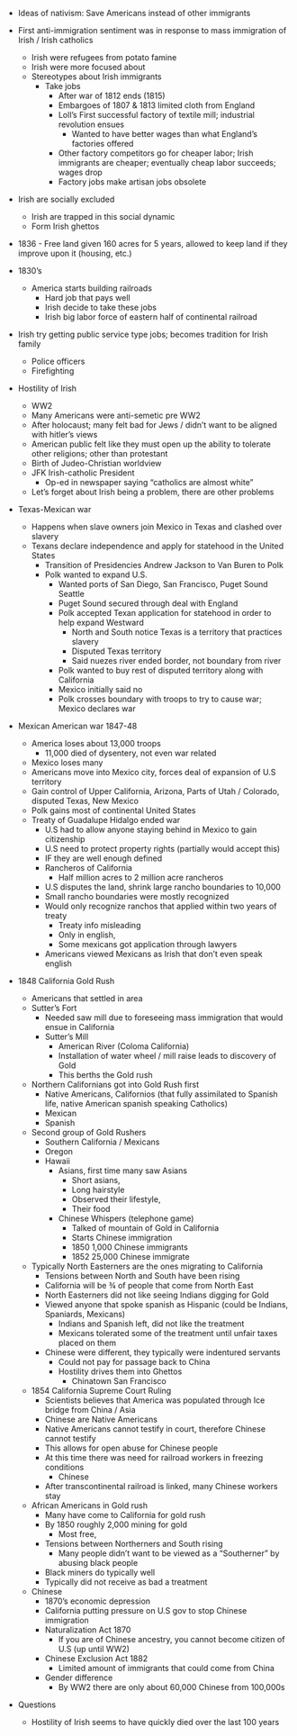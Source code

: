 - Ideas of nativism: Save Americans instead of other immigrants
- First anti-immigration sentiment was in response to mass immigration of Irish / Irish catholics  
	- Irish were refugees from potato famine
	- Irish were more focused about 
	- Stereotypes about Irish immigrants
		- Take jobs
			- After war of 1812 ends (1815)
			- Embargoes of 1807 & 1813 limited cloth from England
			- Loll’s First successful factory of textile mill; industrial revolution ensues
				- Wanted to have better wages than what England’s factories offered
			- Other factory competitors go for cheaper labor; Irish immigrants are cheaper; eventually cheap labor succeeds; wages drop 
			- Factory jobs make artisan jobs obsolete 
- Irish are socially excluded
	- Irish are trapped in this social dynamic
	- Form Irish ghettos 
- 1836 - Free land given 160 acres for 5 years, allowed to keep land if they improve upon it (housing, etc.)
- 1830’s 
	- America starts building railroads 
		- Hard job that pays well
		- Irish decide to take these jobs
		- Irish big labor force of eastern half of continental railroad
- Irish try getting public service type jobs; becomes tradition for Irish family
	- Police officers
	- Firefighting  
- Hostility of Irish 
	- WW2
	- Many Americans were anti-semetic pre WW2
	- After holocaust; many felt bad for Jews / didn’t want to be aligned with hitler’s views
	- American public felt like they must open up the ability to tolerate other religions; other than protestant  
	- Birth of Judeo-Christian worldview
	- JFK Irish-catholic President 
		- Op-ed in newspaper saying “catholics are almost white”
	- Let’s forget about Irish being a problem, there are other problems 
- Texas-Mexican war
	- Happens when slave owners join Mexico in Texas and clashed over slavery
	- Texans declare independence and apply for statehood in the United States
		- Transition of Presidencies Andrew Jackson to Van Buren to Polk
		- Polk wanted to expand U.S.
			- Wanted ports of San Diego, San Francisco, Puget Sound Seattle
			- Puget Sound secured through deal with England
			- Polk accepted Texan application for statehood in order to help expand Westward
				- North and South notice Texas is a territory that practices slavery
				- Disputed Texas territory
				- Said nuezes river ended border, not boundary from river 
			- Polk wanted to buy rest of disputed territory along with California
			- Mexico initially said no
			- Polk crosses boundary with troops to try to cause war; Mexico declares war
- Mexican American war 1847-48
	- America loses about 13,000 troops
		- 11,000 died of dysentery, not even war related
	- Mexico loses many 
	- Americans move into Mexico city, forces deal of expansion of U.S territory
	- Gain control of Upper California, Arizona, Parts of Utah / Colorado, disputed Texas, New Mexico
	- Polk gains most of continental United States
	- Treaty of Guadalupe Hidalgo ended war
		- U.S had to allow anyone staying behind in Mexico to gain citizenship
		- U.S need to protect property rights (partially would accept this)
		- IF they are well enough defined 
		- Rancheros of California 
			- Half million acres to 2 million acre rancheros
		- U.S disputes the land, shrink large rancho boundaries to 10,000
		- Small rancho boundaries were mostly recognized
		- Would only recognize ranchos that applied within two years of treaty
			- Treaty info misleading 
			- Only in english,
			- Some mexicans got application through lawyers
		- Americans viewed Mexicans as Irish that don’t even speak english
- 1848 California Gold Rush
	- Americans that settled in area
	- Sutter’s Fort
		- Needed saw mill due to foreseeing mass immigration that would ensue in California
		- Sutter’s Mill
			- American River (Coloma California)
			- Installation of water wheel / mill raise leads to discovery of Gold
			- This berths the Gold rush
	- Northern Californians got into Gold Rush first
		- Native Americans, Californios (that fully assimilated to Spanish life, native American spanish speaking Catholics)
		- Mexican
		- Spanish
	- Second group of Gold Rushers 
		- Southern California / Mexicans
		- Oregon
		- Hawaii
			- Asians, first time many saw Asians
				- Short asians, 
				- Long hairstyle
				- Observed their lifestyle, 
				- Their food
			- Chinese Whispers (telephone game)
				- Talked of mountain of Gold in California
				- Starts Chinese immigration
				- 1850 1,000 Chinese immigrants
				- 1852 25,000 Chinese immigrate
	- Typically North Easterners are the ones migrating to California
		- Tensions between North and South have been rising
		- California will be ¾ of people that come from North East
		- North Easterners did not like seeing Indians digging for Gold
		- Viewed anyone that spoke spanish as Hispanic (could be Indians, Spaniards, Mexicans)
			- Indians and Spanish left, did not like the treatment
			- Mexicans tolerated some of the treatment until unfair taxes placed on them
		- Chinese were different, they typically were indentured servants
			- Could not pay for passage back to China
			- Hostility drives them into Ghettos
				- Chinatown San Francisco
	- 1854 California Supreme Court Ruling
		- Scientists believes that America was populated through Ice bridge from China / Asia
		- Chinese are Native Americans
		- Native Americans cannot testify in court, therefore Chinese cannot testify
		- This allows for open abuse for Chinese people
		- At this time there was need for railroad workers in freezing conditions
			- Chinese 
		- After transcontinental railroad is linked, many Chinese workers stay
	- African Americans in Gold rush
		- Many have come to California for gold rush
		- By 1850 roughly 2,000 mining for gold
			- Most free,
		- Tensions between Northerners and South rising
			- Many people didn’t want to be viewed as a “Southerner” by abusing black people
		- Black miners do typically well
		- Typically did not receive as bad a treatment 
	- Chinese
		- 1870’s economic depression
		- California putting pressure on U.S gov to stop Chinese immigration
		- Naturalization Act 1870
			- If you are of Chinese ancestry, you cannot become citizen of U.S (up until WW2)
		- Chinese Exclusion Act 1882
			- Limited amount of immigrants that could come from China 
		- Gender difference
			- By WW2 there are only about 60,000 Chinese from 100,000s 

- Questions
	- Hostility of Irish seems to have quickly died over the last 100 years